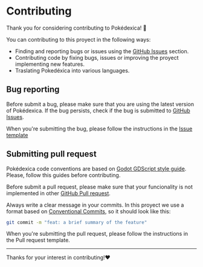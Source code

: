 # Contributing

Thank you for considering contributing to Pokédexica! 💜

You can contributing to this proyect in the following ways:

* Finding and reporting bugs or issues using the [GitHub Issues](https://github.com/NEKERAFA/pokedexica-twitch/issues) section.
* Contributing code by fixing bugs, issues or improving the proyect implementing new features.
* Traslating Pokedéxica into various languages.

## Bug reporting

Before submit a bug, please make sure that you are using the latest version of Pokédexica. If the bug persists, check if the bug is submitted to [GitHub Issues](https://github.com/NEKERAFA/pokedexica-twitch/issues).

When you're submitting the bug, please follow the instructions in the [Issue template](https://github.com/NEKERAFA/pokedexica-twitch/issues/new?assignees=&labels=&projects=&template=bug_report.md)

## Submitting pull request

Pokédexica code conventions are based on [Godot GDScript style guide](https://docs.godotengine.org/en/stable/tutorials/scripting/gdscript/gdscript_styleguide.html). Please, follow this guides before contributing.

Before submit a pull request, please make sure that your funcionality is not implemented in other [GitHub Pull request](https://github.com/NEKERAFA/pokedexica-twitch/pulls).

Always write a clear message in your commits. In this proyect we use a format based on [Conventional Commits](https://www.conventionalcommits.org/en/v1.0.0/), so it should look like this:

```bash
git commit -m "feat: a brief summary of the feature"
```

When you're submitting the pull request, please follow the instructions in the Pull request template.

---

Thanks for your interest in contributing!♥️
